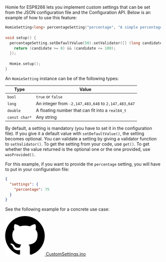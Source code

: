 Homie for ESP8266 lets you implement custom settings that can be set from the JSON configuration file and the Configuration API. Below is an example of how to use this feature:

```c++
HomieSetting<long> percentageSetting("percentage", "A simple percentage");  // id, description

void setup() {
  percentageSetting.setDefaultValue(50).setValidator([] (long candidate) {
    return (candidate >= 0) && (candidate <= 100);
  });

  Homie.setup();
}
```

An `HomieSetting` instance can be of the following types:

Type | Value
---- | -----
`bool` | `true` or `false`
`long` | An integer from `-2,147,483,648` to `2,147,483,647`
`double` | A floating number that can fit into a `real64_t`
`const char*` | Any string

By default, a setting is mandatory (you have to set it in the configuration file). If you give it a default value with `setDefaultValue()`, the setting becomes optional. You can validate a setting by giving a validator function to `setValidator()`. To get the setting from your code, use `get()`. To get whether the value returned is the optional one or the one provided, use `wasProvided()`.

For this example, if you want to provide the `percentage` setting, you will have to put in your configuration file:

```json
{
  "settings": {
    "percentage": 75
  }
}
```

See the following example for a concrete use case:

[![GitHub logo](../assets/github.png) CustomSettings.ino](https://github.com/homieiot/homie-esp8266/blob/develop/examples/CustomSettings/CustomSettings.ino)
